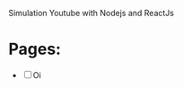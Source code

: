 Simulation Youtube with Nodejs and ReactJs
<h1>Pages:</h1>
<ul>
   <li><input type="checkbox">Oi</input></li>  
  
</ul
